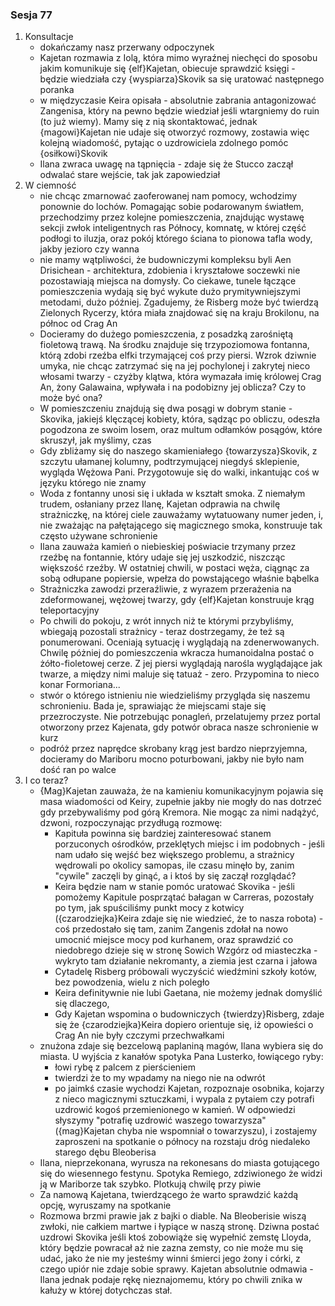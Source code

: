 ### Sesja 77
1. Konsultacje
    - dokańczamy nasz przerwany odpoczynek
    - Kajetan rozmawia z Iolą, która mimo wyraźnej niechęci do sposobu jakim komunikuje się {elf}Kajetan, obiecuje sprawdzić księgi - będzie wiedziała czy {wyspiarza}Skovik sa się uratować następnego poranka
    - w międzyczasie Keira opisała - absolutnie zabrania antagonizować Zangenisa, który na pewno będzie wiedział jeśli wtargniemy do ruin (to już wiemy). Mamy się z nią skontaktować, jednak {magowi}Kajetan nie udaje się otworzyć rozmowy, zostawia więc kolejną wiadomość, pytając o uzdrowiciela zdolnego pomóc {osiłkowi}Skovik
    - Ilana zwraca uwagę na tąpnięcia - zdaje się że Stucco zaczął odwalać stare wejście, tak jak zapowiedział
2. W ciemność
    - nie chcąc zmarnować zaoferowanej nam pomocy, wchodzimy ponownie do lochów. Pomagając sobie podarowanym światłem, przechodzimy przez kolejne pomieszczenia, znajdując wystawę sekcji zwłok inteligentnych ras Północy, komnatę, w której część podłogi to iluzja, oraz pokój którego ściana to pionowa tafla wody, jakby jezioro czy wanna
    - nie mamy wątpliwości, że budowniczymi kompleksu byli Aen Drisichean - architektura, zdobienia i kryształowe soczewki nie pozostawiają miejsca na domysły. Co ciekawe, tunele łączące pomieszczenia wydają się być wykute dużo prymitywniejszymi metodami, dużo później. Zgadujemy, że Risberg może być twierdzą Zielonych Rycerzy, która miała znajdować się na kraju Brokilonu, na północ od Crag An
    - Docieramy do dużego pomieszczenia, z posadzką zarośniętą fioletową trawą. Na środku znajduje się trzypoziomowa fontanna, którą zdobi rzeźba elfki trzymającej coś przy piersi. Wzrok dziwnie umyka, nie chcąc zatrzymać się na jej pochylonej i zakrytej nieco włosami twarzy - czyżby klątwa, która wymazała imię królowej Crag An, żony Galawaina, wpływała i na podobizny jej oblicza? Czy to może być ona?
    - W pomieszczeniu znajdują się dwa posągi w dobrym stanie - Skovika, jakiejś klęczącej kobiety, która, sądząc po obliczu, odeszła pogodzona ze swoim losem, oraz multum odłamków posągów, które skruszył, jak myślimy, czas
    - Gdy zbliżamy się do naszego skamieniałego {towarzysza}Skovik, z szczytu ułamanej kolumny, podtrzymującej niegdyś sklepienie, wygląda Wężowa Pani. Przygotowuje się do walki, inkantując coś w języku którego nie znamy
    - Woda z fontanny unosi się i układa w kształt smoka. Z niemałym trudem, osłaniany przez Ilanę, Kajetan odprawia na chwilę strażniczkę, na której ciele zauważamy wytatuowany numer jeden, i, nie zważając na pałętającego się magicznego smoka, konstruuje tak często używane schronienie
    - Ilana zauważa kamień o niebieskiej poświacie trzymany przez rzeźbę na fontannie, który udaje się jej uszkodzić, niszcząc większość rzeźby. W ostatniej chwili, w postaci węża, ciągnąc za sobą odłupane popiersie, wpełza do powstającego właśnie bąbelka
    - Strażniczka zawodzi przeraźliwie, z wyrazem przerażenia na zdeformowanej, wężowej twarzy, gdy {elf}Kajetan konstruuje krąg teleportacyjny
    - Po chwili do pokoju, z wrót innych niż te którymi przybyliśmy, wbiegają pozostali strażnicy - teraz dostrzegamy, że też są ponumerowani. Oceniają sytuację i wyglądają na zdenerwowanych. Chwilę póżniej do pomieszczenia wkracza humanoidalna postać o żółto-fioletowej cerze. Z jej piersi wyglądają narośla wyglądające jak twarze, a między nimi maluje się tatuaż - zero. Przypomina to nieco konar Formoriana...
    - stwór o którego istnieniu nie wiedzieliśmy przygląda się naszemu schronieniu. Bada je, sprawiając że miejscami staje się przezroczyste. Nie potrzebując ponagleń, przelatujemy przez portal otworzony przez Kajenata, gdy potwór obraca nasze schronienie w kurz
    - podróż przez naprędce skrobany krąg jest bardzo nieprzyjemna, docieramy do Mariboru mocno poturbowani, jakby nie było nam dość ran po walce
3. I co teraz?
    - {Mag}Kajetan zauważa, że na kamieniu komunikacyjnym pojawia się masa wiadomości od Keiry, zupełnie jakby nie mogły do nas dotrzeć gdy przebywaliśmy pod górą Kremora. Nie mogąc za nimi nadążyć, dzwoni, rozpoczynając przydługą rozmowę:
        - Kapituła powinna się bardziej zainteresować stanem porzuconych ośrodków, przeklętych miejsc i im podobnych - jeśli nam udało się wejść bez większego problemu, a strażnicy wędrowali po okolicy samopas, ile czasu minęło by, zanim "cywile" zaczęli by ginąć, a i ktoś by się zaczął rozglądać?
        - Keira będzie nam w stanie pomóc uratować Skovika - jeśli pomożemy Kapitule posprzątać bałagan w Carreras, pozostały po tym, jak spuściliśmy punkt mocy z kotwicy ({czarodziejka}Keira zdaje się nie wiedzieć, że to nasza robota) - coś przedostało się tam, zanim Zangenis zdołał na nowo umocnić miejsce mocy pod kurhanem, oraz sprawdzić co niedobrego dzieje się w stronę Sowich Wzgórz od miasteczka - wykryto tam działanie nekromanty, a ziemia jest czarna i jałowa
        - Cytadelę Risberg próbowali wyczyścić wiedźmini szkoły kotów, bez powodzenia, wielu z nich poległo
        - Keira definitywnie nie lubi Gaetana, nie możemy jednak domyślić się dlaczego,
        - Gdy Kajetan wspomina o budowniczych {twierdzy}Risberg, zdaje się że {czarodziejka}Keira dopiero orientuje się, iż opowieści o Crag An nie były czczymi przechwałkami
    - znużona zdaje się bezcelową paplaniną magów, Ilana wybiera się do miasta. U wyjścia z kanałów spotyka Pana Lusterko, łowiącego ryby:
        - łowi rybę z palcem z pierścieniem
        - twierdzi że to my wpadamy na niego nie na odwrót
        - po jaimkś czasie wychodzi Kajetan, rozpoznaje osobnika, kojarzy z nieco magicznymi sztuczkami, i wypala z pytaiem czy potrafi uzdrowić kogoś przemienionego w kamień. W odpowiedzi słyszymy "potrafię uzdrowić waszego towarzysza" ({mag}Kajetan chyba nie wspomniał o towarzyszu), i zostajemy zaproszeni na spotkanie o północy na rozstaju dróg niedaleko starego dębu Bleoberisa
    - Ilana, nieprzekonana, wyrusza na rekonesans do miasta gotującego się do wiesennego festynu. Spotyka Remiego, zdziwionego że widzi ją w Mariborze tak szybko. Plotkują chwilę przy piwie
    - Za namową Kajetana, twierdzącego że warto sprawdzić każdą opcję, wyruszamy na spotkanie
    - Rozmowa brzmi prawie jak z bajki o diable. Na Bleoberisie wiszą zwłoki, nie całkiem martwe i łypiące w naszą stronę. Dziwna postać uzdrowi Skovika jeśli ktoś zobowiąże się wypełnić zemstę Lloyda, który będzie powracał aż nie zazna zemsty, co nie może mu się udać, jako że nie my jesteśmy winni śmierci jego żony i córki, z czego upiór nie zdaje sobie sprawy. Kajetan absolutnie odmawia - Ilana jednak podaje rękę nieznajomemu, który po chwili znika w kałuży w której dotychczas stał.